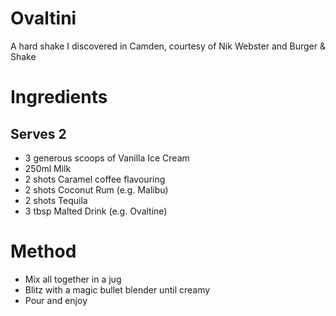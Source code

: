 # Ovaltini

A hard shake I discovered in Camden, courtesy of Nik Webster and Burger & Shake



# Ingredients
## Serves 2

* 3 generous scoops of Vanilla Ice Cream
* 250ml Milk
* 2 shots Caramel coffee flavouring
* 2 shots Coconut Rum (e.g. Malibu)
* 2 shots Tequila
* 3 tbsp Malted Drink (e.g. Ovaltine)



# Method
* Mix all together in a jug
* Blitz with a magic bullet blender until creamy
* Pour and enjoy
